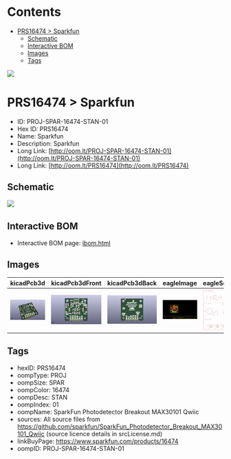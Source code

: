 



Contents
========

* [PRS16474 > Sparkfun](#prs16474--sparkfun)
	* [Schematic](#schematic)
	* [Interactive BOM](#interactive-bom)
	* [Images](#images)
	* [Tags](#tags)
  
![][im]
# PRS16474 > Sparkfun

- ID: PROJ-SPAR-16474-STAN-01
- Hex ID: PRS16474
- Name: Sparkfun
- Description: Sparkfun
- Long Link: [http://oom.lt/PROJ-SPAR-16474-STAN-01](http://oom.lt/PROJ-SPAR-16474-STAN-01)
- Long Link: [http://oom.lt/PRS16474](http://oom.lt/PRS16474)

## Schematic
  
![][schem]
## Interactive BOM

- Interactive BOM page: [ibom.html](https://htmlpreview.github.io/?https://github.com/oomlout/oomlout_OOMP_projects/blob/main/PROJ-SPAR-16474-STAN-01/kicad/bom/ibom.html)

## Images
  
  

|kicadPcb3d|kicadPcb3dFront|kicadPcb3dBack|eagleImage|eagleSchemImage|
| :---: | :---: | :---: | :---: | :---: |
|[![kicadPcb3d](kicadPcb3d_140.png)](kicadPcb3d.png)|[![kicadPcb3dFront](kicadPcb3dFront_140.png)](kicadPcb3dFront.png)|[![kicadPcb3dBack](kicadPcb3dBack_140.png)](kicadPcb3dBack.png)|[![eagleImage](eagleImage_140.png)](eagleImage.png)|[![eagleSchemImage](eagleSchemImage_140.png)](eagleSchemImage.png)|

## Tags

- hexID: PRS16474
- oompType: PROJ
- oompSize: SPAR
- oompColor: 16474
- oompDesc: STAN
- oompIndex: 01
- oompName: SparkFun Photodetector Breakout MAX30101 Qwiic
- sources: All source files from https://github.com/sparkfun/SparkFun_Photodetector_Breakout_MAX30101_Qwiic (source licence details in srcLicense.md)
- linkBuyPage: https://www.sparkfun.com/products/16474
- oompID: PROJ-SPAR-16474-STAN-01



[im]: kicadPcb3d_450.png
[schem]: eagleSchemImage.png

